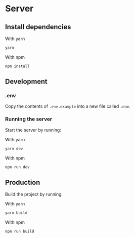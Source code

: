# Server

## Install dependencies

With yarn
```bash
yarn
```

With npm
```bash
npm install
```

## Development

### .env
Copy the contents of `.env.example` into a new file called `.env`.

### Running the server
Start the server by running:

With yarn
```bash
yarn dev
```

With npm
```bash
npm run dev
```

## Production
Build the project by running

With yarn
```bash
yarn build
```

With npm
```bash
npm run build
```
